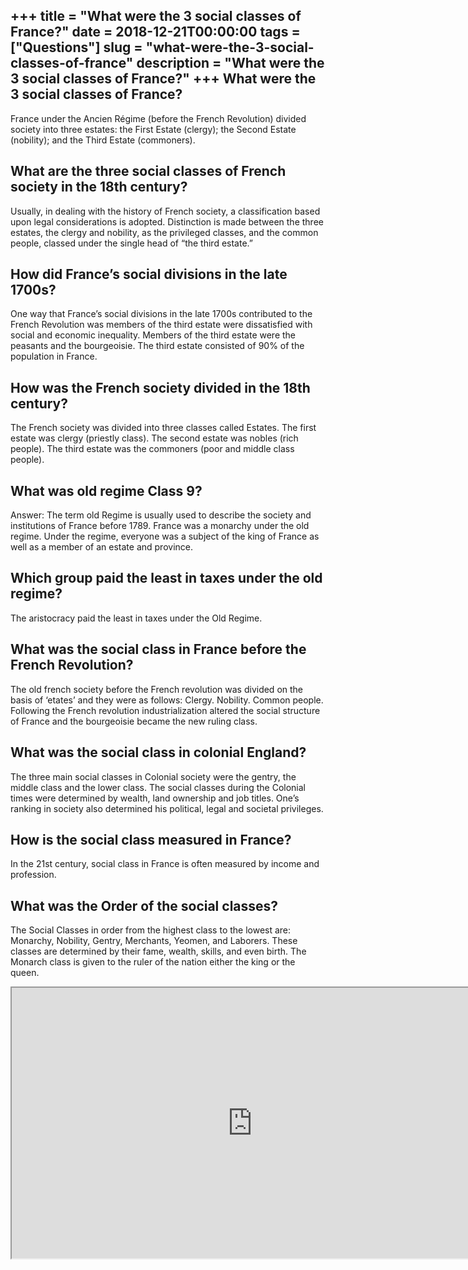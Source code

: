 +++
title = "What were the 3 social classes of France?"
date = 2018-12-21T00:00:00
tags = ["Questions"]
slug = "what-were-the-3-social-classes-of-france"
description = "What were the 3 social classes of France?"
+++
What were the 3 social classes of France?
-----------------------------------------

France under the Ancien Régime (before the French Revolution) divided society into three estates: the First Estate (clergy); the Second Estate (nobility); and the Third Estate (commoners).

What are the three social classes of French society in the 18th century?
------------------------------------------------------------------------

Usually, in dealing with the history of French society, a classification based upon legal considerations is adopted. Distinction is made between the three estates, the clergy and nobility, as the privileged classes, and the common people, classed under the single head of “the third estate.”

How did France’s social divisions in the late 1700s?
----------------------------------------------------

One way that France’s social divisions in the late 1700s contributed to the French Revolution was members of the third estate were dissatisfied with social and economic inequality. Members of the third estate were the peasants and the bourgeoisie. The third estate consisted of 90% of the population in France.

How was the French society divided in the 18th century?
-------------------------------------------------------

The French society was divided into three classes called Estates. The first estate was clergy (priestly class). The second estate was nobles (rich people). The third estate was the commoners (poor and middle class people).

What was old regime Class 9?
----------------------------

Answer: The term old Regime is usually used to describe the society and institutions of France before 1789. France was a monarchy under the old regime. Under the regime, everyone was a subject of the king of France as well as a member of an estate and province.

Which group paid the least in taxes under the old regime?
---------------------------------------------------------

The aristocracy paid the least in taxes under the Old Regime.

What was the social class in France before the French Revolution?
-----------------------------------------------------------------

The old french society before the French revolution was divided on the basis of ‘etates’ and they were as follows: Clergy. Nobility. Common people. Following the French revolution industrialization altered the social structure of France and the bourgeoisie became the new ruling class.

What was the social class in colonial England?
----------------------------------------------

The three main social classes in Colonial society were the gentry, the middle class and the lower class. The social classes during the Colonial times were determined by wealth, land ownership and job titles. One’s ranking in society also determined his political, legal and societal privileges.

How is the social class measured in France?
-------------------------------------------

In the 21st century, social class in France is often measured by income and profession.

What was the Order of the social classes?
-----------------------------------------

The Social Classes in order from the highest class to the lowest are: Monarchy, Nobility, Gentry, Merchants, Yeomen, and Laborers. These classes are determined by their fame, wealth, skills, and even birth. The Monarch class is given to the ruler of the nation either the king or the queen.

<iframe allow="accelerometer; autoplay; clipboard-write; encrypted-media; gyroscope; picture-in-picture" allowfullscreen="" class="__youtube_prefs__  epyt-is-override  no-lazyload" data-no-lazy="1" data-origheight="433" data-origwidth="770" data-skipgform_ajax_framebjll="" height="433" id="_ytid_58772" loading="lazy" src="https://www.youtube.com/embed/3PG3yIhSfJQ?enablejsapi=1&autoplay=0&cc_load_policy=0&cc_lang_pref=&iv_load_policy=1&loop=0&modestbranding=0&rel=1&fs=1&playsinline=0&autohide=2&theme=dark&color=red&controls=1&" title="YouTube player" width="770"></iframe>